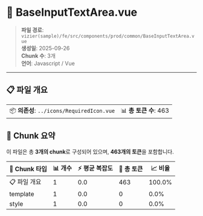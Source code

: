 # 📄 BaseInputTextArea.vue

> **파일 경로**: `vizier(sample)/fe/src/components/prod/common/BaseInputTextArea.vue`  
> **생성일**: 2025-09-26  
> **Chunk 수**: 3개  
> **언어**: Javascript / Vue
---





## 📋 파일 개요

| | |
|--|--|
| 📦 **의존성**: `../icons/RequiredIcon.vue` | 📊 **총 토큰 수**: 463 |






## 🧩 Chunk 요약

이 파일은 총 **3개의 chunk**로 구성되어 있으며, **463개의 토큰**을 포함합니다.

| 🧩 Chunk 타입 | 📊 개수 | ⚡ 평균 복잡도 | 📝 총 토큰 | 📈 비율 |
|---------------|--------|-------------|----------|--------|
| 📋 파일 개요 | 1 | 0.0 | 463 | 100.0% |
| template | 1 | 0.0 | 0 | 0.0% |
| style | 1 | 0.0 | 0 | 0.0% |

